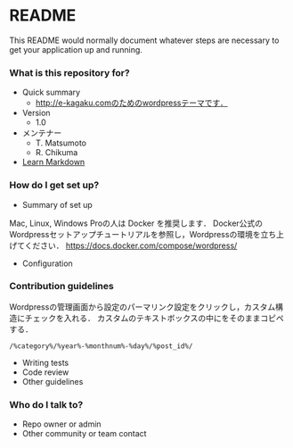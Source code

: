# README #

This README would normally document whatever steps are necessary to get your application up and running.


### What is this repository for? ###

* Quick summary 
    * http://e-kagaku.comのためのwordpressテーマです．
* Version 
    * 1.0
* メンテナー  
    * T. Matsumoto  
    * R. Chikuma
* [Learn Markdown](https://bitbucket.org/tutorials/markdowndemo)

### How do I get set up? ###

* Summary of set up

Mac, Linux, Windows Proの人は Docker を推奨します．
Docker公式のWordpressセットアップチュートリアルを参照し，Wordpressの環境を立ち上げてください．
https://docs.docker.com/compose/wordpress/


* Configuration

### Contribution guidelines ###

Wordpressの管理画面から設定のパーマリンク設定をクリックし，カスタム構造にチェックを入れる．
カスタムのテキストボックスの中にをそのままコピペする．

```
/%category%/%year%-%monthnum%-%day%/%post_id%/
```

* Writing tests
* Code review
* Other guidelines

### Who do I talk to? ###

* Repo owner or admin
* Other community or team contact
